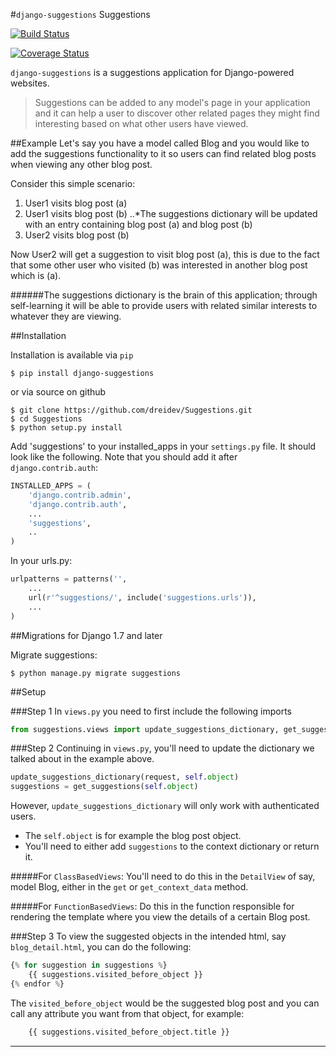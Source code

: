#`django-suggestions` Suggestions

[![Build Status](https://travis-ci.org/dreidev/Suggestions.svg?branch=ReadMe)](https://travis-ci.org/dreidev/Suggestions)

[![Coverage Status](https://coveralls.io/repos/dreidev/Suggestions/badge.svg?branch=HEAD&service=github)](https://coveralls.io/github/dreidev/Suggestions?branch=HEAD)

`django-suggestions` is a suggestions application for Django-powered websites.

> Suggestions can be added to any model's page in your application and it can help a user to discover other related pages they might find interesting based on what other users have viewed.


##Example
Let's say you have a model called Blog and you would like to add the suggestions functionality to it so users can find related blog posts when viewing any other blog post.

Consider this simple scenario:

1. User1 visits blog post (a)
2. User1 visits blog post (b)
..*The suggestions dictionary will be updated with an entry containing blog post (a) and blog post (b)
3. User2 visits blog post (b)

Now User2 will get a suggestion to visit blog post (a), this is due to the fact that some other user who visited (b) was interested in another blog post which is (a).

######The suggestions dictionary is the brain of this application; through self-learning it will be able to provide users with related similar interests to whatever they are viewing.

##Installation

Installation is available via `pip`

`$ pip install django-suggestions`

or via source on github

```
$ git clone https://github.com/dreidev/Suggestions.git
$ cd Suggestions
$ python setup.py install
```

Add 'suggestions' to your installed_apps in your `settings.py` file. It should look like the following. Note that you should add it after `django.contrib.auth`:

```python
INSTALLED_APPS = (
	'django.contrib.admin',
	'django.contrib.auth',
	...
	'suggestions',
	..
)
```

In your urls.py:

```python
urlpatterns = patterns('',
    ...
    url(r'^suggestions/', include('suggestions.urls')),
    ...
)
```


##Migrations for Django 1.7 and later

Migrate suggestions:
```
$ python manage.py migrate suggestions
```


##Setup

###Step 1
In `views.py` you need to first include the following imports

```python
from suggestions.views import update_suggestions_dictionary, get_suggestions
```

###Step 2
Continuing in `views.py`, you'll need to update the dictionary we talked about in the example above.

```python
update_suggestions_dictionary(request, self.object)
suggestions = get_suggestions(self.object)
```

However, `update_suggestions_dictionary` will only work with authenticated users.

* The `self.object` is for example the blog post object.
* You'll need to either add `suggestions` to the context dictionary or return it.

#####For `ClassBasedViews`:
You'll need to do this in the `DetailView` of say, model Blog, either in the `get` or `get_context_data` method.

#####For `FunctionBasedViews`:
Do this in the function responsible for rendering the template where you view the details of a certain Blog post.


###Step 3
To view the suggested objects in the intended html, say `blog_detail.html`, you can do the following:

```python
{% for suggestion in suggestions %}
	{{ suggestions.visited_before_object }}
{% endfor %}
```
The `visited_before_object` would be the suggested blog post and you can call any attribute you want from that object, for example:

```python
	{{ suggestions.visited_before_object.title }}
```
---

